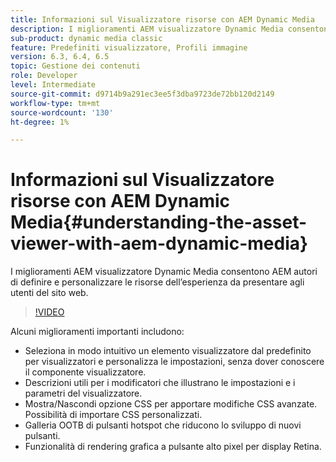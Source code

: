 ```yaml
---
title: Informazioni sul Visualizzatore risorse con AEM Dynamic Media
description: I miglioramenti AEM visualizzatore Dynamic Media consentono AEM autori di definire e personalizzare le risorse dell’esperienza da presentare agli utenti del sito web.
sub-product: dynamic media classic
feature: Predefiniti visualizzatore, Profili immagine
version: 6.3, 6.4, 6.5
topic: Gestione dei contenuti
role: Developer
level: Intermediate
source-git-commit: d9714b9a291ec3ee5f3dba9723de72bb120d2149
workflow-type: tm+mt
source-wordcount: '130'
ht-degree: 1%

---
```



# Informazioni sul Visualizzatore risorse con AEM Dynamic Media{#understanding-the-asset-viewer-with-aem-dynamic-media}

I miglioramenti AEM visualizzatore Dynamic Media consentono AEM autori di definire e personalizzare le risorse dell’esperienza da presentare agli utenti del sito web.

>[!VIDEO](https://video.tv.adobe.com/v/17783/?quality=9&learn=on)

Alcuni miglioramenti importanti includono:

* Seleziona in modo intuitivo un elemento visualizzatore dal predefinito per visualizzatori e personalizza le impostazioni, senza dover conoscere il componente visualizzatore.
* Descrizioni utili per i modificatori che illustrano le impostazioni e i parametri del visualizzatore.
* Mostra/Nascondi opzione CSS per apportare modifiche CSS avanzate. Possibilità di importare CSS personalizzati.
* Galleria OOTB di pulsanti hotspot che riducono lo sviluppo di nuovi pulsanti.
* Funzionalità di rendering grafica a pulsante alto pixel per display Retina.